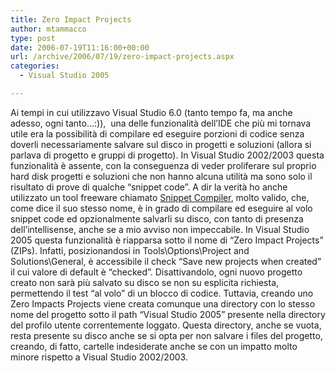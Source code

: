 ```yaml
---
title: Zero Impact Projects
author: mtammacco
type: post
date: 2006-07-19T11:16:00+00:00
url: /archive/2006/07/19/zero-impact-projects.aspx
categories:
  - Visual Studio 2005

---
```

Ai tempi in cui utilizzavo Visual Studio 6.0 (tanto tempo fa, ma anche adesso, ogni tanto&#8230;:)),  una delle funzionalità dell&#8217;IDE che più mi tornava utile era la possibilità di compilare ed eseguire porzioni di codice senza doverli necessariamente salvare sul disco in progetti e soluzioni (allora si parlava di progetto e gruppi di progetto). In Visual Studio 2002/2003 questa funzionalità è assente, con la conseguenza di veder proliferare sul proprio hard disk progetti e soluzioni che non hanno alcuna utilità ma sono solo il risultato di prove di qualche &#8220;snippet code&#8221;. A dir la verità ho anche utilizzato un tool freeware chiamato [Snippet Compiler][1], molto valido, che, come dice il suo stesso nome, è in grado di compilare ed eseguire al volo snippet code ed opzionalmente salvarli su disco, con tanto di presenza dell&#8217;intellisense, anche se a mio avviso non impeccabile. In Visual Studio 2005 questa funzionalità è riapparsa sotto il nome di &#8220;Zero Impact Projects&#8221; (ZIPs). Infatti, posizionandosi in Tools\Options\Project and Solutions\General, è accessibile il check &#8220;Save new projects when created&#8221; il cui valore di default è &#8220;checked&#8221;. Disattivandolo, ogni nuovo progetto creato non sarà più salvato su disco se non su esplicita richiesta, permettendo il test &#8220;al volo&#8221; di un blocco di codice. Tuttavia, creando uno Zero Impacts Projects viene creata comunque una directory con lo stesso nome del progetto sotto il path &#8220;Visual Studio 2005&#8221; presente nella directory del profilo utente correntemente loggato. Questa directory, anche se vuota, resta presente su disco anche se si opta per non salvare i files del progetto, creando, di fatto, cartelle indesiderate anche se con un impatto molto minore rispetto a Visual Studio 2002/2003.

 [1]: http://www.sliver.com/dotnet/SnippetCompiler/